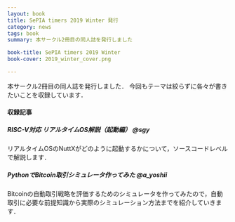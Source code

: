 ```yaml
---
layout: book
title: SePIA timers 2019 Winter 発行
category: news
tags: book
summary: 本サークル2冊目の同人誌を発行しました

book-title: SePIA timers 2019 Winter
book-cover: 2019_winter_cover.png

---
```

本サークル2冊目の同人誌を発行しました．
今回もテーマは絞らずに各々が書きたいことを収録しています．

#### 収録記事
##### RISC-V対応 リアルタイムOS解説（起動編） @sgy
リアルタイムOSのNuttXがどのように起動するかについて，ソースコードレベルで解説します．

##### PythonでBitcoin取引シミュレータ作ってみた @a_yoshii
Bitcoinの自動取引戦略を評価するためのシミュレータを作ってみたので，自動取引に必要な前提知識から実際のシミュレーション方法までを紹介していきます．
